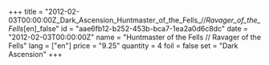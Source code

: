 +++
title = "2012-02-03T00:00:00Z_Dark_Ascension_Huntmaster_of_the_Fells_//_Ravager_of_the_Fells_[en]_false"
id = "aae6fb12-b252-453b-bca7-1ea2a0d6c8dc"
date = "2012-02-03T00:00:00Z"
name = "Huntmaster of the Fells // Ravager of the Fells"
lang = ["en"]
price = "9.25"
quantity = 4
foil = false
set = "Dark Ascension"
+++

